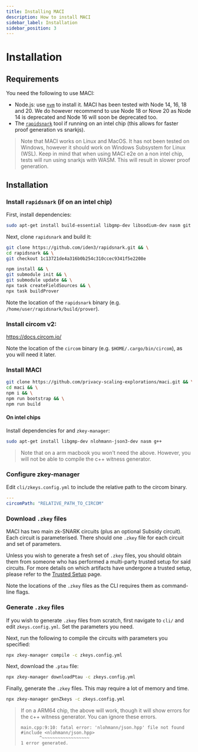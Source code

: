 ```yaml
---
title: Installing MACI
description: How to install MACI
sidebar_label: Installation
sidebar_position: 3
---
```


# Installation

## Requirements

You need the following to use MACI:

- Node.js: use [`nvm`](https://github.com/nvm-sh/nvm) to install it. MACI has
  been tested with Node 14, 16, 18 and 20. We do however recommend to use Node 18 or Nove 20 as Node 14 is deprecated and Node 16 will soon be deprecated too. 
- The [`rapidsnark`](https://github.com/iden3/rapidsnark) tool if running on an intel chip (this allows for faster proof generation vs snarkjs).

> Note that MACI works on Linux and MacOS. It has not been tested on Windows, however it should work on Windows Subsystem for Linux (WSL). Keep in mind that when using MACI e2e on a non intel chip, tests will run using snarkjs with WASM. This will result in slower proof generation.

## Installation

### Install `rapidsnark` (if on an intel chip)

First, install dependencies:

```bash
sudo apt-get install build-essential libgmp-dev libsodium-dev nasm git
```

Next, clone `rapidsnark` and build it:

```bash
git clone https://github.com/iden3/rapidsnark.git && \
cd rapidsnark && \
git checkout 1c13721de4a316b0b254c310ccec9341f5e2208e

npm install && \
git submodule init && \
git submodule update && \
npx task createFieldSources && \
npx task buildProver
```

Note the location of the `rapidsnark` binary (e.g.
`/home/user/rapidsnark/build/prover`).

### Install circom v2:

https://docs.circom.io/

Note the location of the `circom` binary (e.g. `$HOME/.cargo/bin/circom`), as you will need it later.

### Install MACI

```bash
git clone https://github.com/privacy-scaling-explorations/maci.git && \
cd maci && \
npm i && \
npm run bootstrap && \
npm run build
```

#### On intel chips

Install dependencies for and `zkey-manager`:

```bash
sudo apt-get install libgmp-dev nlohmann-json3-dev nasm g++
```

> Note that on a arm macbook you won't need the above. However, you will not be able to compile the c++ witness generator. 

### Configure zkey-manager

Edit `cli/zkeys.config.yml` to include the relative path to the
circom binary.

```yml
---
circomPath: "RELATIVE_PATH_TO_CIRCOM"
```

### Download `.zkey` files

MACI has two main zk-SNARK circuits (plus an optional Subsidy circuit). Each circuit is parameterised. There should one
`.zkey` file for each circuit and set of parameters.

Unless you wish to generate a fresh set of `.zkey` files, you should obtain
them from someone who has performed a multi-party trusted setup for said
circuits. For more details on which artifacts have undergone a trusted setup, please refer to the [Trusted Setup](https://maci.pse.dev/docs/trusted-setup) page.

Note the locations of the `.zkey` files as the CLI requires them as command-line flags.

### Generate `.zkey` files 

If you wish to generate `.zkey` files from scratch, first navigate to `cli/`
and edit `zkeys.config.yml`. Set the parameters you need.

Next, run the following to compile the circuits with parameters you specified:

```bash
npx zkey-manager compile -c zkeys.config.yml
```

Next, download the `.ptau` file:

```bash
npx zkey-manager downloadPtau -c zkeys.config.yml
```

Finally, generate the `.zkey` files. This may require a lot of memory and time.

```bash
npx zkey-manager genZkeys -c zkeys.config.yml
```

> If on a ARM64 chip, the above will work, though it will show errors for the c++ witness generator. You can ignore these errors. 
> ```
> main.cpp:9:10: fatal error: 'nlohmann/json.hpp' file not found
> #include <nlohmann/json.hpp>
>        ^~~~~~~~~~~~~~~~~~~
> 1 error generated.
> ```